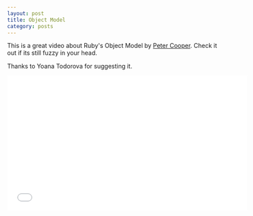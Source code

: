 ```yaml
---
layout: post
title: Object Model
category: posts
---
```


This is a great video about Ruby's Object Model by [Peter Cooper]. Check it out
if its still fuzzy in your head.

Thanks to Yoana Todorova for suggesting it.

<iframe width="560" height="315" src="//www.youtube.com/embed/by5fFOBhtPQ" frameborder="0" allowfullscreen></iframe>

[Peter Cooper]: http://peterc.org/
